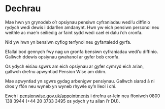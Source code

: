 # Dechrau

Mae hwn yn grynodeb o’r opsiynau pensiwn cyfraniadau wedi’u diffinio rydych wedi dewis i ddarllen amdanynt. Hwn yw eich pensiwn personol neu weithle ac mae’n seiliedig ar faint sydd wedi cael ei dalu i’ch cronfa.

Nid yw hwn yn bensiwn cyflog terfynol neu gyfartaledd gyrfa.

Efallai bod gennych fwy nag un gronfa bensiwn cyfraniadau wedi’u diffinio. Gallwch ddewis opsiynau gwahanol ar gyfer bob cronfa.

Os ydych eisiau sgwrs am eich opsiynau ar gyfer cymryd eich arian, gallwch drefnu apwyntiad Pension Wise am ddim.

Mae apwyntiad yn sgwrs gydag arbenigwr pensiynau. Gallwch siarad â ni dros y ffôn neu wyneb yn wyneb rhywle sy’n lleol i chi.

Ewch i [pensionwise.gov.uk/appointments](https://www.pensionwise.gov.uk/cy/appointments) i drefnu ar-lein neu ffoniwch 0800 138 3944 (+44 20 3733 3495 os ydych y tu allan i’r DU).
